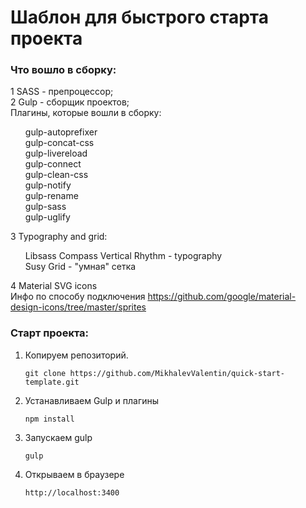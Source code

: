 # Шаблон для быстрого старта проекта
<h3>Что вошло в сборку:</h3>
1 SASS - препроцессор;<br>
2 Gulp - сборщик проектов;<br>
    Плагины, которые вошли в сборку:<br>
    <ul style="list-style-type: none;">
        <li>gulp-autoprefixer</li>
        <li>gulp-concat-css</li>
        <li>gulp-livereload</li>
        <li>gulp-connect</li>
        <li>gulp-clean-css</li>
        <li>gulp-notify</li>
        <li>gulp-rename</li>
        <li>gulp-sass</li>
        <li>gulp-uglify</li>
    </ul>
    
3 Typography and grid:<br>
    <ul style="list-style-type: none;">
        <li>Libsass Compass Vertical Rhythm - typography</li>
        <li>Susy Grid - "умная" сетка</li>
    </ul>

4 Material SVG icons<br>
    Инфо по способу подключения https://github.com/google/material-design-icons/tree/master/sprites

<h3>Старт проекта:</h3>

1. Копируем репозиторий.
	~~~	
	git clone https://github.com/MikhalevValentin/quick-start-template.git
	~~~

2. Устанавливаем Gulp  и плагины  
	~~~
	npm install
	~~~

3. Запускаем gulp 
	~~~
	gulp
	~~~
4. Открываем в браузере 
    <pre><code>http://localhost:3400</code></pre>
